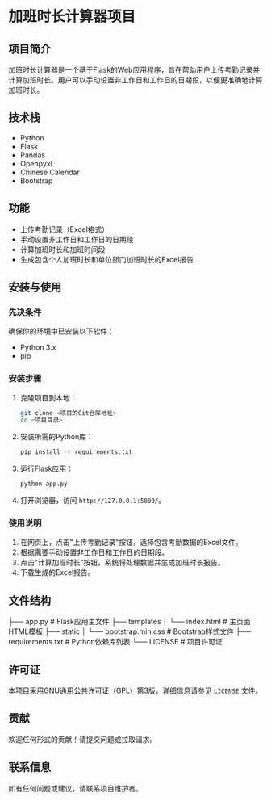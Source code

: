# 加班时长计算器项目

## 项目简介

加班时长计算器是一个基于Flask的Web应用程序，旨在帮助用户上传考勤记录并计算加班时长。用户可以手动设置非工作日和工作日的日期段，以便更准确地计算加班时长。

## 技术栈

- Python
- Flask
- Pandas
- Openpyxl
- Chinese Calendar
- Bootstrap

## 功能

- 上传考勤记录（Excel格式）
- 手动设置非工作日和工作日的日期段
- 计算加班时长和加班时间段
- 生成包含个人加班时长和单位部门加班时长的Excel报告

## 安装与使用

### 先决条件

确保你的环境中已安装以下软件：

- Python 3.x
- pip

### 安装步骤

1. 克隆项目到本地：

   ```bash
   git clone <项目的Git仓库地址>
   cd <项目目录>
   ```

2. 安装所需的Python库：

   ```bash
   pip install -r requirements.txt
   ```

3. 运行Flask应用：

   ```bash
   python app.py
   ```

4. 打开浏览器，访问 `http://127.0.0.1:5000/`。

### 使用说明

1. 在网页上，点击"上传考勤记录"按钮，选择包含考勤数据的Excel文件。
2. 根据需要手动设置非工作日和工作日的日期段。
3. 点击"计算加班时长"按钮，系统将处理数据并生成加班时长报告。
4. 下载生成的Excel报告。

## 文件结构

├── app.py # Flask应用主文件
├── templates
│ └── index.html # 主页面HTML模板
├── static
│ └── bootstrap.min.css # Bootstrap样式文件
├── requirements.txt # Python依赖库列表
└── LICENSE # 项目许可证

## 许可证

本项目采用GNU通用公共许可证（GPL）第3版，详细信息请参见 `LICENSE` 文件。

## 贡献

欢迎任何形式的贡献！请提交问题或拉取请求。

## 联系信息

如有任何问题或建议，请联系项目维护者。